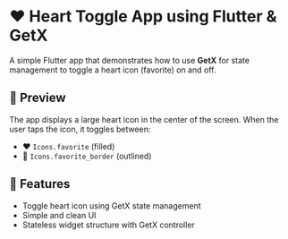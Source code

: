 # ❤️ Heart Toggle App using Flutter & GetX

A simple Flutter app that demonstrates how to use **GetX** for state management to toggle a heart icon (favorite) on and off.

## 📱 Preview

The app displays a large heart icon in the center of the screen. When the user taps the icon, it toggles between:

- ❤️ `Icons.favorite` (filled)  
- 🤍 `Icons.favorite_border` (outlined)

## 🚀 Features

- Toggle heart icon using GetX state management  
- Simple and clean UI  
- Stateless widget structure with GetX controller  
